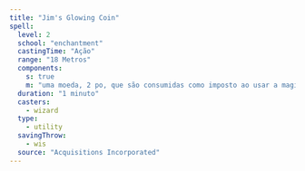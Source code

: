 ```yaml
---
title: "Jim's Glowing Coin"
spell:
  level: 2
  school: "enchantment"
  castingTime: "Ação"
  range: "18 Metros"
  components:
    s: true
    m: "uma moeda, 2 po, que são consumidas como imposto ao usar a magia"
  duration: "1 minuto"
  casters:
    - wizard
  type:
    - utility
  savingThrow:
    - wis
  source: "Acquisitions Incorporated"
---
```

